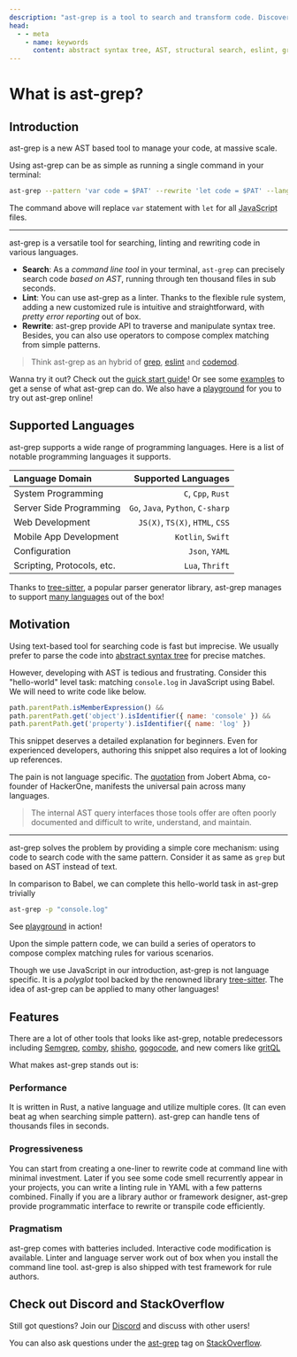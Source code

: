 ```yaml
---
description: "ast-grep is a tool to search and transform code. Discover its core features: easy syntax, flexible interface, and multi-language support."
head:
  - - meta
    - name: keywords
      content: abstract syntax tree, AST, structural search, eslint, grep, codemod, introduction, high performance, linting
---
```


# What is ast-grep?

## Introduction

ast-grep is a new AST based tool to manage your code, at massive scale.

Using ast-grep can be as simple as running a single command in your terminal:

```bash
ast-grep --pattern 'var code = $PAT' --rewrite 'let code = $PAT' --lang js
```

The command above will replace `var` statement with `let` for all <abbr title="ast-grep will also infer the language if you omit --lang">JavaScript</abbr> files.

---

ast-grep is a versatile tool for searching, linting and rewriting code in various languages.

* **Search**: As a _command line tool_ in your terminal, `ast-grep` can precisely search code _based on AST_, running through ten thousand files in sub seconds.
* **Lint**: You can use ast-grep as a linter. Thanks to the flexible rule system, adding a new customized rule is intuitive and straightforward, with _pretty error reporting_ out of box.
* **Rewrite**: ast-grep provide API to traverse and manipulate syntax tree. Besides, you can also use operators to compose complex matching from simple patterns.

> Think ast-grep as an hybrid of [grep](https://www.gnu.org/software/grep/manual/grep.html), [eslint](https://eslint.org/) and [codemod](https://github.com/facebookincubator/fastmod).

Wanna try it out? Check out the [quick start guide](/guide/quick-start)! Or see some [examples](/catalog/) to get a sense of what ast-grep can do. We also have a [playground](/playground.html) for you to try out ast-grep online!

## Supported Languages

ast-grep supports a wide range of programming languages. Here is a list of notable programming languages it supports.

|Language Domain|Supported Languages|
|:--------------|------------------:|
|System Programming| `C`, `Cpp`, `Rust`|
|Server Side Programming| `Go`, `Java`, `Python`, `C-sharp`|
|Web Development| `JS(X)`, `TS(X)`, `HTML`, `CSS`|
|Mobile App Development| `Kotlin`, `Swift`|
|Configuration | `Json`, `YAML`|
|Scripting, Protocols, etc.| `Lua`, `Thrift`|

Thanks to [tree-sitter](https://tree-sitter.github.io/tree-sitter/), a popular parser generator library, ast-grep manages to support [many languages](/reference/languages) out of the box!

## Motivation

Using text-based tool for searching code is fast but imprecise. We usually prefer to parse the code into [abstract syntax tree](https://www.wikiwand.com/en/Abstract_syntax_tree) for precise matches.

However, developing with AST is tedious and frustrating. Consider this "hello-world" level task: matching `console.log` in JavaScript using Babel. We will need to write code like below.

```javascript
path.parentPath.isMemberExpression() &&
path.parentPath.get('object').isIdentifier({ name: 'console' }) &&
path.parentPath.get('property').isIdentifier({ name: 'log' })
```

This snippet deserves a detailed explanation for beginners. Even for experienced developers, authoring this snippet also requires a lot of looking up references.

The pain is not language specific. The [quotation](https://portswigger.net/daily-swig/semgrep-static-code-analysis-tool-helps-eliminate-entire-classes-of-vulnerabilities) from Jobert Abma, co-founder of HackerOne, manifests the universal pain across many languages.

> The internal AST query interfaces those tools offer are often poorly documented and difficult to write, understand, and maintain.

----

ast-grep solves the problem by providing a simple core mechanism: using code to search code with the same pattern.
Consider it as same as `grep` but based on AST instead of text.

In comparison to Babel, we can complete this hello-world task in ast-grep trivially

```bash
ast-grep -p "console.log"
```

See [playground](/playground.html) in action!

Upon the simple pattern code, we can build a series of operators to compose complex matching rules for various scenarios.

Though we use JavaScript in our introduction, ast-grep is not language specific. It is a _polyglot_ tool backed by the renowned library [tree-sitter](https://tree-sitter.github.io/).
The idea of ast-grep can be applied to many other languages!

## Features

There are a lot of other tools that looks like ast-grep, notable predecessors including [Semgrep](https://semgrep.dev/), [comby](https://comby.dev/), [shisho](https://github.com/flatt-security/shisho), [gogocode](https://github.com/thx/gogocode), and new comers like [gritQL](https://about.grit.io/)

What makes ast-grep stands out is:

### Performance

It is written in Rust, a native language and utilize multiple cores. (It can even beat ag when searching simple pattern). ast-grep can handle tens of thousands files in seconds.

### Progressiveness
You can start from creating a one-liner to rewrite code at command line with minimal investment. Later if you see some code smell recurrently appear in your projects, you can write a linting rule in YAML with a few patterns combined. Finally if you are a library author or framework designer, ast-grep provide programmatic interface to rewrite or transpile code efficiently.

### Pragmatism
ast-grep comes with batteries included. Interactive code modification is available. Linter and language server work out of box when you install the command line tool. ast-grep is also shipped with test framework for rule authors.

## Check out Discord and StackOverflow

<!-- TODO: move this to FAQ-->

Still got questions? Join our [Discord](https://discord.gg/4YZjf6htSQ) and discuss with other users!

You can also ask questions under the [ast-grep](https://stackoverflow.com/questions/tagged/ast-grep) tag on [StackOverflow](https://stackoverflow.com/questions/ask).